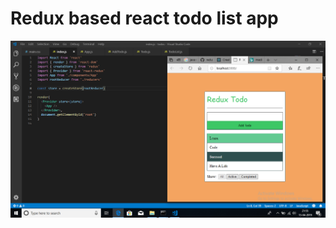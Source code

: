 # Redux based react todo list app
<img src="./image.jpeg" alt="login" style="display:inline-block;" width="800"/>
